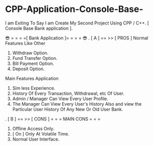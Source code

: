 # CPP-Application-Console-Base-
I am Exiting To Say I am Create My Second Project Using CPP / C++.
[ Console Base Bank application ].

 😎 = = = =[ Bank Application ]= = = = 😎 
. [ A ] == >> [ PROS ]
 Normal Features Like Other
1) Withdraw Option.
2) Fund Transfer Option.
3) Bill Payment Option.
4) Deposit Option.

 Main Features Application
1) Sim less Experience.
2) History Of Every Transaction, Withdrawal, etc Of User.
3) Admin / Manager Can View Every User Profile.
4) The Manager Can View Every User's History Also and view the Particular User History Of Any New Or Old User Bank.

. [ B ] == >> [ CONS ] 
 = = = MAIN CONS = = =
1) Offline Access Only.
2) [ On ] Only At Volatile Time.
3) Normal User Interface.
